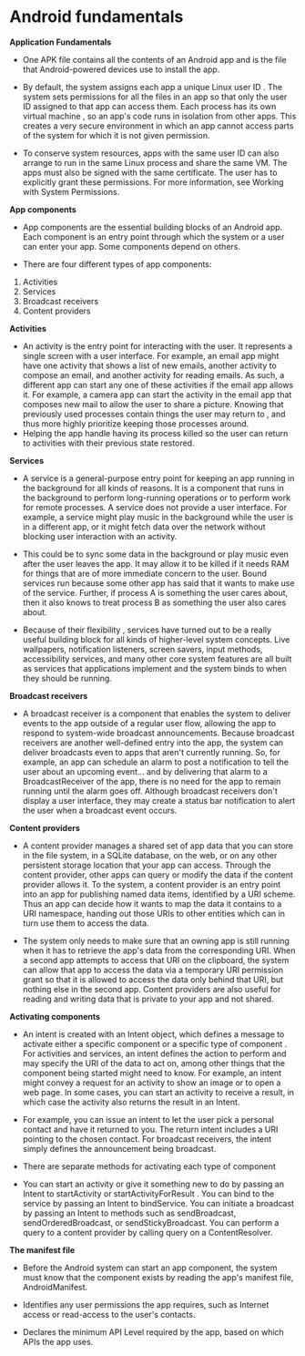 # Android fundamentals

**Application Fundamentals**

- One APK file contains all the contents of an Android app and is the file that Android-powered devices use to install the app.

- By default, the system assigns each app a unique Linux user ID . The system sets permissions for all the files in an app so that only the user ID assigned to that app can access them. Each process has its own virtual machine , so an app's code runs in isolation from other apps. This creates a very secure environment in which an app cannot access parts of the system for which it is not given permission.

- To conserve system resources, apps with the same user ID can also arrange to run in the same Linux process and share the same VM. The apps must also be signed with the same certificate. The user has to explicitly grant these permissions. For more information, see Working with System Permissions.

**App components**

- App components are the essential building blocks of an Android app. Each component is an entry point through which the system or a user can enter your app. Some components depend on others.

- There are four different types of app components:

1. Activities
1. Services
1. Broadcast receivers
1. Content providers

**Activities**

- An activity is the entry point for interacting with the user. It represents a single screen with a user interface. For example, an email app might have one activity that shows a list of new emails, another activity to compose an email, and another activity for reading emails. As such, a different app can start any one of these activities if the email app allows it. For example, a camera app can start the activity in the email app that composes new mail to allow the user to share a picture. Knowing that previously used processes contain things the user may return to , and thus more highly prioritize keeping those processes around.
- Helping the app handle having its process killed so the user can return to activities with their previous state restored.

**Services**

- A service is a general-purpose entry point for keeping an app running in the background for all kinds of reasons. It is a component that runs in the background to perform long-running operations or to perform work for remote processes. A service does not provide a user interface. For example, a service might play music in the background while the user is in a different app, or it might fetch data over the network without blocking user interaction with an activity.

- This could be to sync some data in the background or play music even after the user leaves the app. It may allow it to be killed if it needs RAM for things that are of more immediate concern to the user. Bound services run because some other app has said that it wants to make use of the service. Further, if process A is something the user cares about, then it also knows to treat process B as something the user also cares about.

- Because of their flexibility , services have turned out to be a really useful building block for all kinds of higher-level system concepts. Live wallpapers, notification listeners, screen savers, input methods, accessibility services, and many other core system features are all built as services that applications implement and the system binds to when they should be running.

**Broadcast receivers**

- A broadcast receiver is a component that enables the system to deliver events to the app outside of a regular user flow, allowing the app to respond to system-wide broadcast announcements. Because broadcast receivers are another well-defined entry into the app, the system can deliver broadcasts even to apps that aren't currently running. So, for example, an app can schedule an alarm to post a notification to tell the user about an upcoming event... and by delivering that alarm to a BroadcastReceiver of the app, there is no need for the app to remain running until the alarm goes off. Although broadcast receivers don't display a user interface, they may create a status bar notification to alert the user when a broadcast event occurs.

**Content providers**

- A content provider manages a shared set of app data that you can store in the file system, in a SQLite database, on the web, or on any other persistent storage location that your app can access. Through the content provider, other apps can query or modify the data if the content provider allows it. To the system, a content provider is an entry point into an app for publishing named data items, identified by a URI scheme. Thus an app can decide how it wants to map the data it contains to a URI namespace, handing out those URIs to other entities which can in turn use them to access the data.

- The system only needs to make sure that an owning app is still running when it has to retrieve the app's data from the corresponding URI. When a second app attempts to access that URI on the clipboard, the system can allow that app to access the data via a temporary URI permission grant so that it is allowed to access the data only behind that URI, but nothing else in the second app. Content providers are also useful for reading and writing data that is private to your app and not shared.

**Activating components**

- An intent is created with an Intent object, which defines a message to activate either a specific component or a specific type of component . For activities and services, an intent defines the action to perform and may specify the URI of the data to act on, among other things that the component being started might need to know. For example, an intent might convey a request for an activity to show an image or to open a web page. In some cases, you can start an activity to receive a result, in which case the activity also returns the result in an Intent.

- For example, you can issue an intent to let the user pick a personal contact and have it returned to you. The return intent includes a URI pointing to the chosen contact. For broadcast receivers, the intent simply defines the announcement being broadcast.

- There are separate methods for activating each type of component

- You can start an activity or give it something new to do by passing an Intent to startActivity or startActivityForResult . You can bind to the service by passing an Intent to bindService. You can initiate a broadcast by passing an Intent to methods such as sendBroadcast, sendOrderedBroadcast, or sendStickyBroadcast. You can perform a query to a content provider by calling query on a ContentResolver.

**The manifest file**

- Before the Android system can start an app component, the system must know that the component exists by reading the app's manifest file, AndroidManifest.

- Identifies any user permissions the app requires, such as Internet access or read-access to the user's contacts.

- Declares the minimum API Level required by the app, based on which APIs the app uses.
